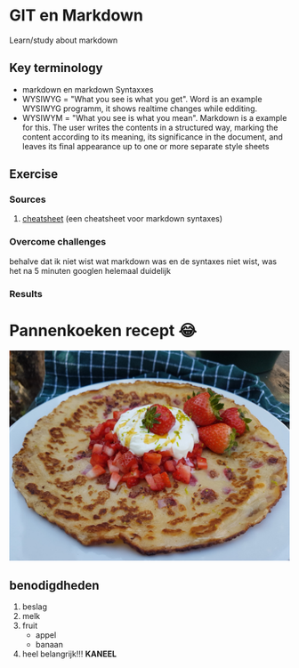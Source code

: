 # GIT en Markdown
Learn/study about markdown

## Key terminology
- markdown en markdown Syntaxxes
- WYSIWYG = "What you see is what you get". Word is an example WYSIWYG programm, it shows realtime changes while edditing.
- WYSIWYM = "What you see is what you mean". Markdown is a example for this. The user writes the contents in a structured way, marking the content according to its meaning, its significance in the document, and leaves its final appearance up to one or more separate style sheets



## Exercise
### Sources
1. [cheatsheet](https://www.markdownguide.org/cheat-sheet/) (een cheatsheet voor markdown syntaxes)


### Overcome challenges
behalve dat ik niet wist wat markdown was en de syntaxes niet wist, was het na 5 minuten googlen helemaal duidelijk









### **Results**
# Pannenkoeken recept :joy:
![alt text](https://github.com/TechGrounds-Cloud8/cloud8-Killian97/blob/main/00_includes/Pannenkoek-met-aardbei.png)

## benodigdheden
1. beslag
2. melk
3. fruit
    - appel
    - banaan
4. heel belangrijk!!! **KANEEL**

